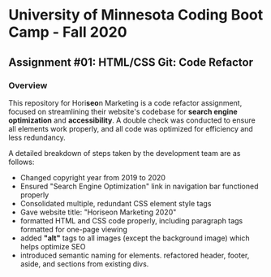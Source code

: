 # University of Minnesota Coding Boot Camp - Fall 2020 
## Assignment #01: HTML/CSS Git: Code Refactor


### Overview

This repository for Hori**seo**n Marketing is a code refactor assignment, focused on streamlining their website's 
codebase for **search engine optimization** and **accessibility**.  A double check was conducted to ensure all 
elements work properly, and all code was optimized for efficiency and less redundancy.  

A detailed breakdown of steps taken by the development team are as follows:


* Changed copyright year from 2019 to 2020
* Ensured "Search Engine Optimization" link in navigation bar functioned properly
* Consolidated multiple, redundant CSS element style tags
* Gave website title: "Horiseon Marketing 2020"
* formatted HTML and CSS code properly, including paragraph tags formatted for one-page viewing
* added **"alt"** tags to all images (except the background image) which helps optimize SEO
* introduced semantic naming for elements. refactored header, footer, aside, and sections from existing divs.














